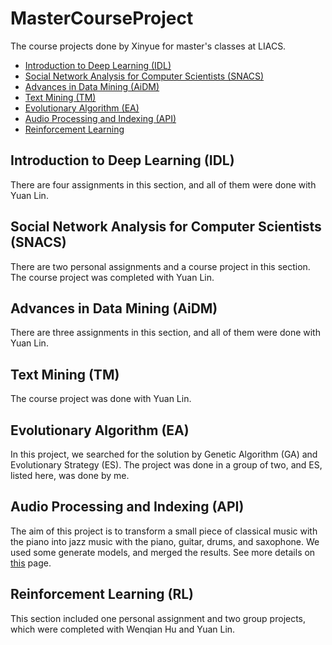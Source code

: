 # MasterCourseProject
The course projects done by Xinyue for master's classes at LIACS.

* [Introduction to Deep Learning (IDL)](#introduction-to-deep-learning-idl)
* [Social Network Analysis for Computer Scientists (SNACS)](#1.2)
* [Advances in Data Mining (AiDM)](#1.3)
* [Text Mining (TM)](#1.4)
* [Evolutionary Algorithm (EA)](#1.5)
* [Audio Processing and Indexing (API)](#1.6)
* [Reinforcement Learning](#1.7)

## Introduction to Deep Learning (IDL)
There are four assignments in this section, and all of them were done with Yuan Lin. 
## Social Network Analysis for Computer Scientists (SNACS)
There are two personal assignments and a course project in this section. The course project was completed with Yuan Lin.
## Advances in Data Mining (AiDM)
There are three assignments in this section, and all of them were done with Yuan Lin.
## Text Mining (TM)
The course project was done with Yuan Lin.
## Evolutionary Algorithm (EA)
In this project, we searched for the solution by Genetic Algorithm (GA) and Evolutionary Strategy (ES). The project was done in a group of two, and ES, listed here, was done by me.
## Audio Processing and Indexing (API)
The aim of this project is to transform a small piece of classical music with the piano into jazz music with the piano, guitar, drums, and saxophone. We used some generate models, and merged the results. See more details on [this](https://github.com/hwqddddd/API_final_project.git) page.
## Reinforcement Learning (RL)
This section included one personal assignment and two group projects, which were completed with Wenqian Hu and Yuan Lin.
